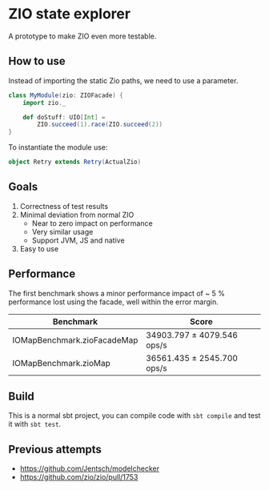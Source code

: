 # ZIO state explorer

A prototype to make ZIO even more testable.

## How to use

Instead of importing the static Zio paths, we need to use a parameter.

```scala
class MyModule(zio: ZIOFacade) {
    import zio._

    def doStuff: UIO[Int] =
        ZIO.succeed(1).race(ZIO.succeed(2))
}
```

To instantiate the module use:

```scala
object Retry extends Retry(ActualZio)
```

## Goals

1. Correctness of test results
2. Minimal deviation from normal ZIO
    * Near to zero impact on performance
    * Very similar usage
    * Support JVM, JS and native
3. Easy to use

## Performance

The first benchmark shows a minor performance impact of ~ 5 % performance lost using the facade, well within the error margin.

| Benchmark                    |  Score                      |
|------------------------------|-----------------------------|
| IOMapBenchmark.zioFacadeMap  |  34903.797 ± 4079.546 ops/s |
| IOMapBenchmark.zioMap        |  36561.435 ± 2545.700 ops/s |

## Build

This is a normal sbt project, you can compile code with `sbt compile` and test it
with `sbt test`.


## Previous attempts

* https://github.com/Jentsch/modelchecker
* https://github.com/zio/zio/pull/1753
